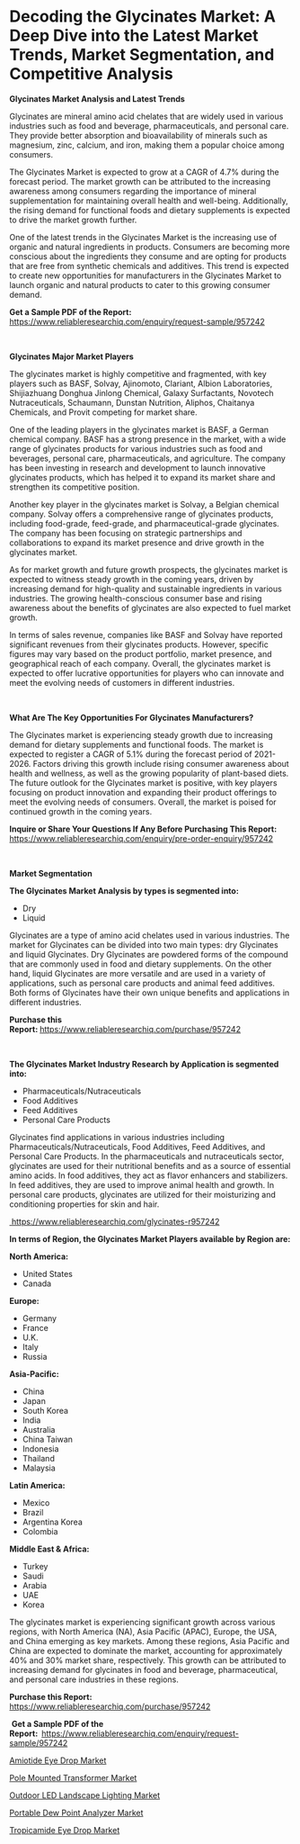 <p><h1>Decoding the Glycinates Market: A Deep Dive into the Latest Market Trends, Market Segmentation, and Competitive Analysis</h1></p><p><strong>Glycinates Market Analysis and Latest Trends</strong></p>
<p><p>Glycinates are mineral amino acid chelates that are widely used in various industries such as food and beverage, pharmaceuticals, and personal care. They provide better absorption and bioavailability of minerals such as magnesium, zinc, calcium, and iron, making them a popular choice among consumers.</p><p>The Glycinates Market is expected to grow at a CAGR of 4.7% during the forecast period. The market growth can be attributed to the increasing awareness among consumers regarding the importance of mineral supplementation for maintaining overall health and well-being. Additionally, the rising demand for functional foods and dietary supplements is expected to drive the market growth further.</p><p>One of the latest trends in the Glycinates Market is the increasing use of organic and natural ingredients in products. Consumers are becoming more conscious about the ingredients they consume and are opting for products that are free from synthetic chemicals and additives. This trend is expected to create new opportunities for manufacturers in the Glycinates Market to launch organic and natural products to cater to this growing consumer demand.</p></p>
<p><strong>Get a Sample PDF of the Report:&nbsp;</strong> <a href="https://www.reliableresearchiq.com/enquiry/request-sample/957242">https://www.reliableresearchiq.com/enquiry/request-sample/957242</a></p>
<p>&nbsp;</p>
<p><strong>Glycinates Major Market Players</strong></p>
<p><p>The glycinates market is highly competitive and fragmented, with key players such as BASF, Solvay, Ajinomoto, Clariant, Albion Laboratories, Shijiazhuang Donghua Jinlong Chemical, Galaxy Surfactants, Novotech Nutraceuticals, Schaumann, Dunstan Nutrition, Aliphos, Chaitanya Chemicals, and Provit competing for market share.</p><p>One of the leading players in the glycinates market is BASF, a German chemical company. BASF has a strong presence in the market, with a wide range of glycinates products for various industries such as food and beverages, personal care, pharmaceuticals, and agriculture. The company has been investing in research and development to launch innovative glycinates products, which has helped it to expand its market share and strengthen its competitive position.</p><p>Another key player in the glycinates market is Solvay, a Belgian chemical company. Solvay offers a comprehensive range of glycinates products, including food-grade, feed-grade, and pharmaceutical-grade glycinates. The company has been focusing on strategic partnerships and collaborations to expand its market presence and drive growth in the glycinates market.</p><p>As for market growth and future growth prospects, the glycinates market is expected to witness steady growth in the coming years, driven by increasing demand for high-quality and sustainable ingredients in various industries. The growing health-conscious consumer base and rising awareness about the benefits of glycinates are also expected to fuel market growth.</p><p>In terms of sales revenue, companies like BASF and Solvay have reported significant revenues from their glycinates products. However, specific figures may vary based on the product portfolio, market presence, and geographical reach of each company. Overall, the glycinates market is expected to offer lucrative opportunities for players who can innovate and meet the evolving needs of customers in different industries.</p></p>
<p>&nbsp;</p>
<p><strong>What Are The Key Opportunities For Glycinates Manufacturers?</strong></p>
<p><p>The Glycinates market is experiencing steady growth due to increasing demand for dietary supplements and functional foods. The market is expected to register a CAGR of 5.1% during the forecast period of 2021-2026. Factors driving this growth include rising consumer awareness about health and wellness, as well as the growing popularity of plant-based diets. The future outlook for the Glycinates market is positive, with key players focusing on product innovation and expanding their product offerings to meet the evolving needs of consumers. Overall, the market is poised for continued growth in the coming years.</p></p>
<p><strong>Inquire or Share Your Questions If Any Before Purchasing This Report:</strong> <a href="https://www.reliableresearchiq.com/enquiry/pre-order-enquiry/957242">https://www.reliableresearchiq.com/enquiry/pre-order-enquiry/957242</a></p>
<p>&nbsp;</p>
<p><strong>Market Segmentation</strong></p>
<p><strong>The Glycinates Market Analysis by types is segmented into:</strong></p>
<p><ul><li>Dry</li><li>Liquid</li></ul></p>
<p><p>Glycinates are a type of amino acid chelates used in various industries. The market for Glycinates can be divided into two main types: dry Glycinates and liquid Glycinates. Dry Glycinates are powdered forms of the compound that are commonly used in food and dietary supplements. On the other hand, liquid Glycinates are more versatile and are used in a variety of applications, such as personal care products and animal feed additives. Both forms of Glycinates have their own unique benefits and applications in different industries.</p></p>
<p><strong>Purchase this Report:&nbsp;</strong><a href="https://www.reliableresearchiq.com/purchase/957242">https://www.reliableresearchiq.com/purchase/957242</a></p>
<p>&nbsp;</p>
<p><strong>The Glycinates Market Industry Research by Application is segmented into:</strong></p>
<p><ul><li>Pharmaceuticals/Nutraceuticals</li><li>Food Additives</li><li>Feed Additives</li><li>Personal Care Products</li></ul></p>
<p><p>Glycinates find applications in various industries including Pharmaceuticals/Nutraceuticals, Food Additives, Feed Additives, and Personal Care Products. In the pharmaceuticals and nutraceuticals sector, glycinates are used for their nutritional benefits and as a source of essential amino acids. In food additives, they act as flavor enhancers and stabilizers. In feed additives, they are used to improve animal health and growth. In personal care products, glycinates are utilized for their moisturizing and conditioning properties for skin and hair.</p></p>
<p><a href="https://www.reliableresearchiq.com/glycinates-r957242">&nbsp;https://www.reliableresearchiq.com/glycinates-r957242</a></p>
<p><strong>In terms of Region, the Glycinates Market Players available by Region are:</strong></p>
<p>
    <p> <strong> North America: </strong>
        <ul>
            <li>United States</li>
            <li>Canada</li>
        </ul>
        </p> 
    <p> <strong> Europe: </strong>
        <ul>
            <li>Germany</li>
            <li>France</li>
            <li>U.K.</li>
            <li>Italy</li>
            <li>Russia</li>
        </ul>
        </p> 
    <p> <strong> Asia-Pacific: </strong>
        <ul>
            <li>China</li>
            <li>Japan</li>
            <li>South Korea</li>
            <li>India</li>
            <li>Australia</li>
            <li>China Taiwan</li>
            <li>Indonesia</li>
            <li>Thailand</li>
            <li>Malaysia</li>
        </ul>
        </p> 
    <p> <strong> Latin America: </strong>
        <ul>
            <li>Mexico</li>
            <li>Brazil</li>
            <li>Argentina Korea</li>
            <li>Colombia</li>
        </ul>
        </p> 
    <p> <strong> Middle East & Africa: </strong>
        <ul>
            <li>Turkey</li>
            <li>Saudi</li>
            <li>Arabia</li>
            <li>UAE</li>
            <li>Korea</li>
        </ul>
    </p>
    </p>
<p><p>The glycinates market is experiencing significant growth across various regions, with North America (NA), Asia Pacific (APAC), Europe, the USA, and China emerging as key markets. Among these regions, Asia Pacific and China are expected to dominate the market, accounting for approximately 40% and 30% market share, respectively. This growth can be attributed to increasing demand for glycinates in food and beverage, pharmaceutical, and personal care industries in these regions.</p></p>
<p><strong>Purchase this Report: </strong><a href="https://www.reliableresearchiq.com/purchase/957242">https://www.reliableresearchiq.com/purchase/957242</a></p>
<p>&nbsp;<strong>Get a Sample PDF of the Report:&nbsp;&nbsp;</strong><a href="https://www.reliableresearchiq.com/enquiry/request-sample/957242">https://www.reliableresearchiq.com/enquiry/request-sample/957242</a></p>
<p><strong></strong></p>
<p><p><a href="https://github.com/jadenRaynor/Market-Research-Report-List-1/blob/main/amiotide-eye-drop-market.md">Amiotide Eye Drop Market</a></p><p><a href="https://medium.com/@anggimontokjleb_6541/pole-mounted-transformer-market-research-report-market-forecast-and-growth-prospects-with-a-steady-5ff396a09a7e">Pole Mounted Transformer Market</a></p><p><a href="https://medium.com/@marthawweekley82024/global-outdoor-led-landscape-lighting-market-focus-on-product-type-garden-lamp-lawn-lamp-buried-355bc5081d84">Outdoor LED Landscape Lighting Market</a></p><p><a href="https://medium.com/@sartikariska52/global-portable-dew-point-analyzer-market-size-and-market-trends-analysis-by-regional-outlook-9993dd28c784">Portable Dew Point Analyzer Market</a></p><p><a href="https://github.com/JordyBecker/Market-Research-Report-List-1/blob/main/tropicamide-eye-drop-market.md">Tropicamide Eye Drop Market</a></p></p>